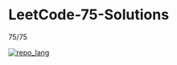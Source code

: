 # LeetCode-75-Solutions

75/75

[![repo_lang](https://skillicons.dev/icons?i=python,cpp,java,javascript)](#)
